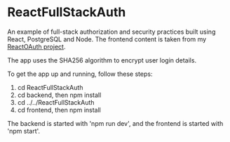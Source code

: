 # ReactFullStackAuth

An example of full-stack authorization and security practices built using React, PostgreSQL and Node. The frontend content is taken from my [ReactOAuth project](https://github.com/sleeplesseditor/ReactOAuth).

The app uses the SHA256 algorithm to encrypt user login details.

To get the app up and running, follow these steps:

1) cd ReactFullStackAuth
2) cd backend, then npm install
3) cd ../../ReactFullStackAuth
4) cd frontend, then npm install

The backend is started with 'npm run dev', and the frontend is started with 'npm start'.
